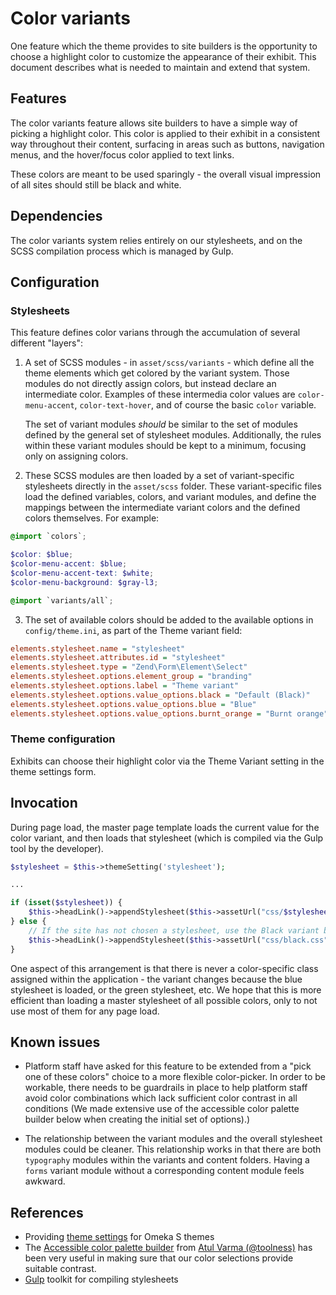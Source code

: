 # Color variants

One feature which the theme provides to site builders is the opportunity to
choose a highlight color to customize the appearance of their exhibit. This
document describes what is needed to maintain and extend that system.

## Features

The color variants feature allows site builders to have a simple way of picking
a highlight color. This color is applied to their exhibit in a consistent way
throughout their content, surfacing in areas such as buttons, navigation menus,
and the hover/focus color applied to text links.

These colors are meant to be used sparingly - the overall visual impression of
all sites should still be black and white.


## Dependencies

The color variants system relies entirely on our stylesheets, and on the SCSS
compilation process which is managed by Gulp.


## Configuration

### Stylesheets

This feature defines color varians through the accumulation of several different
"layers":

1. A set of SCSS modules - in `asset/scss/variants` - which define all the theme
elements which get colored by the variant system. Those modules do not directly
assign colors, but instead declare an intermediate color. Examples of these
intermedia color values are `color-menu-accent`, `color-text-hover`, and of
course the basic `color` variable.

   The set of variant modules _should_ be similar to the set of modules defined
by the general set of stylesheet modules. Additionally, the rules within these
variant modules should be kept to a minimum, focusing only on assigning colors.

2. These SCSS modules are then loaded by a set of variant-specific stylesheets
directly in the `asset/scss` folder. These variant-specific files load the
defined variables, colors, and variant modules, and define the mappings between
the intermediate variant colors and the defined colors themselves. For example:

```scss
@import `colors`;

$color: $blue;
$color-menu-accent: $blue;
$color-menu-accent-text: $white;
$color-menu-background: $gray-l3;

@import `variants/all`;
```

3. The set of available colors should be added to the available options in
`config/theme.ini`, as part of the Theme variant field:

```ini
elements.stylesheet.name = "stylesheet"
elements.stylesheet.attributes.id = "stylesheet"
elements.stylesheet.type = "Zend\Form\Element\Select"
elements.stylesheet.options.element_group = "branding"
elements.stylesheet.options.label = "Theme variant"
elements.stylesheet.options.value_options.black = "Default (Black)"
elements.stylesheet.options.value_options.blue = "Blue"
elements.stylesheet.options.value_options.burnt_orange = "Burnt orange"
```

### Theme configuration

Exhibits can choose their highlight color via the Theme Variant setting in the
theme settings form.

## Invocation

During page load, the master page template loads the current value for the color
variant, and then loads that stylesheet (which is compiled via the Gulp tool by
the developer).

```php
$stylesheet = $this->themeSetting('stylesheet');

...

if (isset($stylesheet)) {
    $this->headLink()->appendStylesheet($this->assetUrl("css/$stylesheet.css"));
} else {
    // If the site has not chosen a stylesheet, use the Black variant by default.
    $this->headLink()->appendStylesheet($this->assetUrl("css/black.css"));
}
```

One aspect of this arrangement is that there is never a color-specific class
assigned within the application - the variant changes because the blue
stylesheet is loaded, or the green stylesheet, etc. We hope that this is more
efficient than loading a master stylesheet of all possible colors, only to not
use most of them for any page load.


## Known issues

* Platform staff have asked for this feature to be extended from a "pick one of
these colors" choice to a more flexible color-picker. In order to be workable,
there needs to be guardrails in place to help platform staff avoid color
combinations which lack sufficient color contrast in all conditions (We made
extensive use of the accessible color palette builder below when creating the
initial set of options).)

* The relationship between the variant modules and the overall stylesheet modules
could be cleaner. This relationship works in that there are both `typography`
modules within the variants and content folders. Having a `forms` variant module
without a corresponding content module feels awkward.


## References

- Providing [theme settings](https://omeka.org/s/docs/developer/themes/theme_settings/) for Omeka S themes
- The [Accessible color palette builder](https://toolness.github.io/accessible-color-matrix/) from [Atul Varma (@toolness)](https://github.com/toolness) has been very
  useful in making sure that our color selections provide suitable contrast.
- [Gulp](https://gulpjs.com/) toolkit for compiling stylesheets
